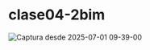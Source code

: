 # clase04-2bim
![Captura desde 2025-07-01 09-39-00](https://github.com/user-attachments/assets/e5e57457-42b1-469b-8756-41899f27c64d)

